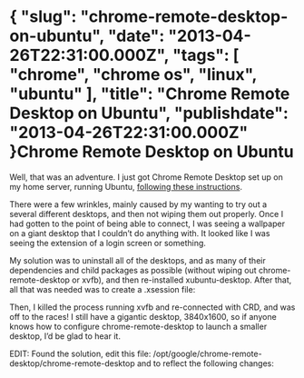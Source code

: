 {
    "slug": "chrome-remote-desktop-on-ubuntu",
    "date": "2013-04-26T22:31:00.000Z",
    "tags": [
        "chrome",
        "chrome os",
        "linux",
        "ubuntu"
    ],
    "title": "Chrome Remote Desktop on Ubuntu",
    "publishdate": "2013-04-26T22:31:00.000Z"
}Chrome Remote Desktop on Ubuntu
===============================




<p>Well, that was an adventure. I just got Chrome Remote Desktop set up on my home server, running Ubuntu, <a href="https://plus.google.com/100132233764003563318/posts/2fHNvGUHJ3B" target="_blank">following these instructions</a>.</p>

<p>There were a few wrinkles, mainly caused by my wanting to try out a several different desktops, and then not wiping them out properly. Once I had gotten to the point of being able to connect, I was seeing a wallpaper on a giant desktop that I couldn&rsquo;t do anything with. It looked like I was seeing the extension of a login screen or something.</p>

<p>My solution was to uninstall all of the desktops, and as many of their dependencies and child packages as possible (without wiping out chrome-remote-desktop or xvfb), and then re-installed xubuntu-desktop. After that, all that was needed was to create a .xsession file:</p>

<script src="https://gist.github.com/emil10001/5470873.js" type="text/javascript"></script><p>Then, I killed the process running xvfb and re-connected with CRD, and was off to the races! I still have a gigantic desktop, 3840x1600, so if anyone knows how to configure chrome-remote-desktop to launch a smaller desktop, I&rsquo;d be glad to hear it.</p>

<p>EDIT: Found the solution, edit this file: /opt/google/chrome-remote-desktop/chrome-remote-desktop and to reflect the following changes:</p>

<script src="https://gist.github.com/emil10001/5470938.js"></script>
